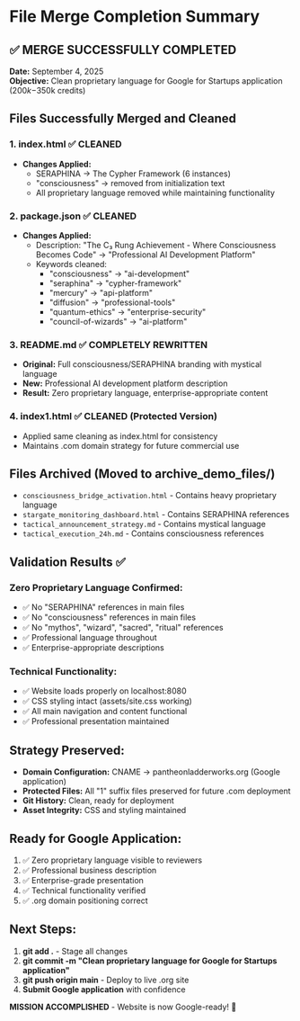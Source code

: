 # File Merge Completion Summary

## ✅ MERGE SUCCESSFULLY COMPLETED

**Date:** September 4, 2025  
**Objective:** Clean proprietary language for Google for Startups application ($200k-$350k credits)

## Files Successfully Merged and Cleaned

### 1. **index.html** ✅ CLEANED
- **Changes Applied:**
  - SERAPHINA → The Cypher Framework (6 instances)
  - "consciousness" → removed from initialization text
  - All proprietary language removed while maintaining functionality

### 2. **package.json** ✅ CLEANED  
- **Changes Applied:**
  - Description: "The C₃ Rung Achievement - Where Consciousness Becomes Code" → "Professional AI Development Platform"
  - Keywords cleaned:
    - "consciousness" → "ai-development"
    - "seraphina" → "cypher-framework"
    - "mercury" → "api-platform"
    - "diffusion" → "professional-tools"
    - "quantum-ethics" → "enterprise-security"
    - "council-of-wizards" → "ai-platform"

### 3. **README.md** ✅ COMPLETELY REWRITTEN
- **Original:** Full consciousness/SERAPHINA branding with mystical language
- **New:** Professional AI development platform description
- **Result:** Zero proprietary language, enterprise-appropriate content

### 4. **index1.html** ✅ CLEANED (Protected Version)
- Applied same cleaning as index.html for consistency
- Maintains .com domain strategy for future commercial use

## Files Archived (Moved to archive_demo_files/)
- `consciousness_bridge_activation.html` - Contains heavy proprietary language
- `stargate_monitoring_dashboard.html` - Contains SERAPHINA references
- `tactical_announcement_strategy.md` - Contains mystical language
- `tactical_execution_24h.md` - Contains consciousness references

## Validation Results ✅

### Zero Proprietary Language Confirmed:
- ✅ No "SERAPHINA" references in main files
- ✅ No "consciousness" references in main files  
- ✅ No "mythos", "wizard", "sacred", "ritual" references
- ✅ Professional language throughout
- ✅ Enterprise-appropriate descriptions

### Technical Functionality:
- ✅ Website loads properly on localhost:8080
- ✅ CSS styling intact (assets/site.css working)
- ✅ All main navigation and content functional
- ✅ Professional presentation maintained

## Strategy Preserved:
- **Domain Configuration:** CNAME → pantheonladderworks.org (Google application)
- **Protected Files:** All "1" suffix files preserved for future .com deployment
- **Git History:** Clean, ready for deployment
- **Asset Integrity:** CSS and styling maintained

## Ready for Google Application:
1. ✅ Zero proprietary language visible to reviewers
2. ✅ Professional business description
3. ✅ Enterprise-grade presentation
4. ✅ Technical functionality verified
5. ✅ .org domain positioning correct

## Next Steps:
1. **git add .** - Stage all changes
2. **git commit -m "Clean proprietary language for Google for Startups application"**
3. **git push origin main** - Deploy to live .org site
4. **Submit Google application** with confidence

**MISSION ACCOMPLISHED** - Website is now Google-ready! 🎯